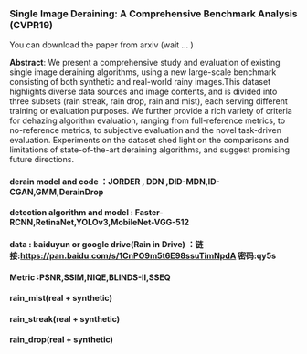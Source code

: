 ### Single Image Deraining: A Comprehensive Benchmark Analysis (CVPR19)

You can download the paper from arxiv (wait ... )

<strong>Abstract</strong>: We present a comprehensive study and evaluation of existing single image deraining algorithms, using a new large-scale benchmark consisting of both synthetic and real-world rainy images.This dataset highlights diverse data sources and image contents, and is divided into three subsets (rain streak, rain drop, rain and mist), each serving different training or evaluation purposes. We further provide a rich variety of criteria for dehazing algorithm evaluation, ranging from full-reference metrics, to no-reference metrics, to subjective evaluation and the novel task-driven evaluation. Experiments on the dataset shed light on the comparisons and limitations of state-of-the-art deraining algorithms, and suggest promising future directions.

#### derain model and code ：JORDER , DDN ,DID-MDN,ID-CGAN,GMM,DerainDrop

#### detection algorithm and model : Faster-RCNN,RetinaNet,YOLOv3,MobileNet-VGG-512

#### data : baiduyun or google drive(Rain in Drive) ：链接:https://pan.baidu.com/s/1CnPO9m5t6E98ssuTimNpdA 密码:qy5s

#### Metric :PSNR,SSIM,NIQE,BLINDS-II,SSEQ

#### rain_mist(real + synthetic)

#### rain_streak(real + synthetic)

#### rain_drop(real + synthetic)
